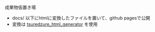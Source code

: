 成果物仮置き場

- docs/ 以下にhtmlに変換したファイルを置いて、github pagesで公開
- 変換は [tsuredzure_html_generator](https://github.com/Ta-To/tsuredzure_html_generator) を使用

